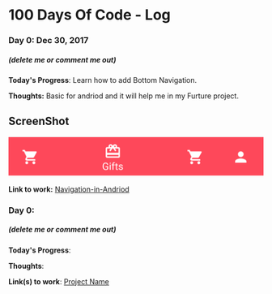 # 100 Days Of Code - Log

### Day 0: Dec 30, 2017
##### (delete me or comment me out)


**Today's Progress**: Learn how to add Bottom Navigation. 

**Thoughts:** Basic for andriod and it will help me in my Furture project.

## ScreenShot

![alt text](https://github.com/hasanmohdkhan/100-Days-Of-Code/blob/master/Images/navigationBar.png "Navigation")

**Link to work:** [Navigation-in-Andriod](https://github.com/hasanmohdkhan/Bottom-Navigation-in-Andriod)

### Day 0: 
##### (delete me or comment me out)

**Today's Progress**: 

**Thoughts**: 

**Link(s) to work**: [Project Name](http://www.example.com)




